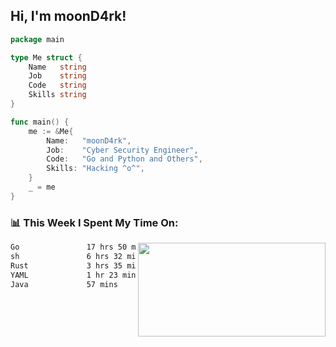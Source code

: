 <h2> Hi, I'm moonD4rk!</h2>

```go
package main

type Me struct {
	Name   string
	Job    string
	Code   string
	Skills string
}

func main() {
	me := &Me{
		Name:   "moonD4rk",
		Job:    "Cyber Security Engineer",
		Code:   "Go and Python and Others",
		Skills: "Hacking ^o^",
	}
	_ = me
}
```

<h3>📊 This Week I Spent My Time On:</h3>
<img align='right' src="https://github-readme-stats.vercel.app/api?username=moond4rk&show_icons=true&theme=radical", width="300" height="150">

<!--START_SECTION:waka-->

```txt
Go               17 hrs 50 mins  █████████████▓░░░░░░░░░░░   54.69 %
sh               6 hrs 32 mins   █████░░░░░░░░░░░░░░░░░░░░   20.07 %
Rust             3 hrs 35 mins   ██▓░░░░░░░░░░░░░░░░░░░░░░   11.02 %
YAML             1 hr 23 mins    █░░░░░░░░░░░░░░░░░░░░░░░░   04.24 %
Java             57 mins         ▓░░░░░░░░░░░░░░░░░░░░░░░░   02.96 %
```

<!--END_SECTION:waka-->

